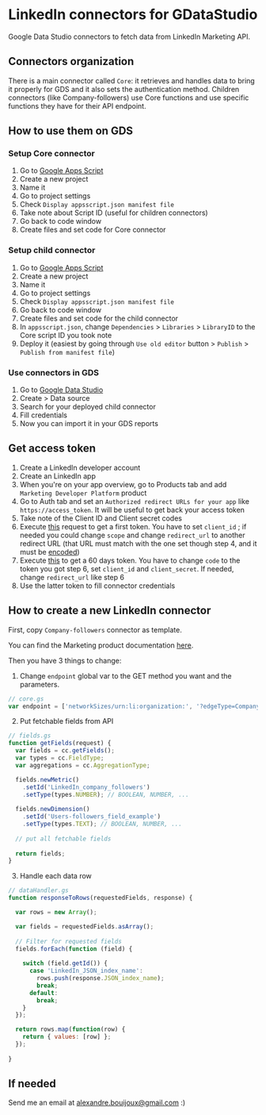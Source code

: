 # LinkedIn connectors for GDataStudio
Google Data Studio connectors to fetch data from LinkedIn Marketing API.

## Connectors organization
There is a main connector called `Core`: it retrieves and handles data to bring it properly for GDS and it also sets the authentication method.
Children connectors (like Company-followers) use Core functions and use specific functions they have for their API endpoint.

## How to use them on GDS

### Setup Core connector
1. Go to [Google Apps Script](https://script.google.com)
2. Create a new project
3. Name it
4. Go to project settings
5. Check `Display appsscript.json manifest file`
6. Take note about Script ID (useful for children connectors)
7. Go back to code window
8. Create files and set code for Core connector

### Setup child connector
1. Go to [Google Apps Script](https://script.google.com)
2. Create a new project
3. Name it
4. Go to project settings
5. Check `Display appsscript.json manifest file`
7. Go back to code window
8. Create files and set code for the child connector
9. In `appsscript.json`, change `Dependencies` > `Libraries` > `LibraryID` to the Core script ID you took note
10. Deploy it (easiest by going through `Use old editor` button > `Publish` > `Publish from manifest file`)

### Use connectors in GDS
1. Go to [Google Data Studio](https://datastudio.google.com)
2. Create > Data source
3. Search for your deployed child connector
4. Fill credentials
5. Now you can import it in your GDS reports

## Get access token
1. Create a LinkedIn developer account
2. Create an LinkedIn app
3. When you're on your app overview, go to Products tab and add `Marketing Developer Platform` product
4. Go to Auth tab and set an `Authorized redirect URLs for your app` like `https://access_token`. It will be useful to get back your access token
5. Take note of the Client ID and Client secret codes
6. Execute [this](https://www.linkedin.com/oauth/v2/authorization?response_type=code&client_id=CLIENT_ID&scope=r_organization_social&redirect_uri=https%3A%2F%2Faccess_token) request to get a first token. You have to set `client_id` ; if needed you could change `scope` and change `redirect_url` to another redirect URL (that URL must match with the one set though step 4, and it must be [encoded](https://meyerweb.com/eric/tools/dencoder))
7. Execute [this](https://api.linkedin.com/oauth/v2/accessToken?grant_type=authorization_code&code=TOKEN&redirect_uri=https%3A%2F%2Faccess_token&client_id=CLIENT_ID&client_secret=CLIENT_SECRET) to get a 60 days token. You have to change `code` to the token you got step 6, set `client_id` and `client_secret`. If needed, change `redirect_url` like step 6
8. Use the latter token to fill connector credentials

## How to create a new LinkedIn connector
First, copy `Company-followers` connector as template.

You can find the Marketing product documentation [here](https://docs.microsoft.com/fr-fr/linkedin/marketing/).

Then you have 3 things to change:
1. Change `endpoint` global var to the GET method you want and the parameters.
```javascript
// core.gs
var endpoint = ['networkSizes/urn:li:organization:', '?edgeType=CompanyFollowedByMember'];
```

2. Put fetchable fields from API
```javascript
// fields.gs
function getFields(request) {
  var fields = cc.getFields();
  var types = cc.FieldType;
  var aggregations = cc.AggregationType;

  fields.newMetric()
    .setId('LinkedIn_company_followers')
    .setType(types.NUMBER); // BOOLEAN, NUMBER, ...
    
  fields.newDimension()
    .setId('Users-followers_field_example')
    .setType(types.TEXT); // BOOLEAN, NUMBER, ...
  
  // put all fetchable fields
  
  return fields;
}
```

3. Handle each data row
```javascript
// dataHandler.gs
function responseToRows(requestedFields, response) {

  var rows = new Array();

  var fields = requestedFields.asArray();
  
  // Filter for requested fields
  fields.forEach(function (field) {
    
    switch (field.getId()) {
      case 'LinkedIn_JSON_index_name':
        rows.push(response.JSON_index_name);
        break;
      default:
        break;
    }
  });

  return rows.map(function(row) {
    return { values: [row] };
  });
  
}
```

## If needed
Send me an email at alexandre.bouijoux@gmail.com :)
